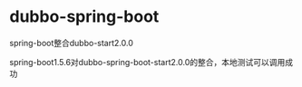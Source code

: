 # dubbo-spring-boot
spring-boot整合dubbo-start2.0.0


spring-boot1.5.6对dubbo-spring-boot-start2.0.0的整合，本地测试可以调用成功
